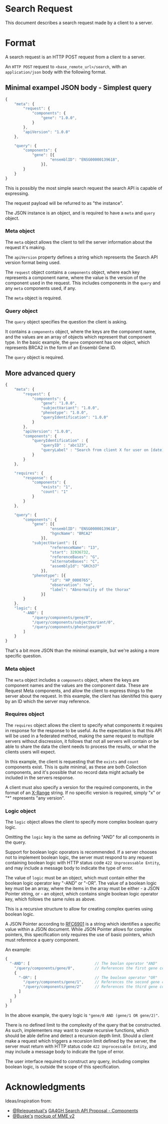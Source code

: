 # Search Request

This document describes a search request made by a client to a server.


# Format

A search request is an HTTP POST request from a client to a server.

An `HTTP POST` request to `<base_remote_url>/search`, with an `application/json` body with the following format.


## Minimal exampel JSON body - Simplest query


```javascript
{
    "meta": {
        "request": {
            "components": {
                "gene": "1.0.0",
            }
        },
        "apiVersion": "1.0.0"
    },

    "query": {
        "components": {
            "gene": [{
                    "ensemblID": "ENSG00000139618",
                }],
        }
    }
}
```

This is possibly the most simple search request the search API is capable of expressing.

The request payload will be refurred to as "the instance".


The JSON instance is an object, and is required to have a `meta` and `query` object.

### Meta object

The `meta` object allows the client to tell the server information about the request it's making.

The `apiVersion` property defines a string which represents the Search API version format being used.

The `request` object contains a `components` object, where each key represents a component name, where the value is the version of the component used in the request.
This includes components in the `query` and any `meta` components used, if any.

The `meta` object is required.

### Query object

The `query` object specifies the question the client is asking.

It contains a `components` object, where the keys are the component name, and the values are an array of objects which represent that component type.
In the basic example, the `gene` component has one object, which represents BRCA2 in the form of an Ensembl Gene ID.

The `query` object is required.

## More advanced query


```javascript
{
    "meta": {
        "request": {
            "components": {
                "gene": "1.0.0",
                "subjectVariant": "1.0.0",
                "phenotype": "1.0.0",
                "queryIdentification": "1.0.0"
            }
        },
        "apiVersion": "1.0.0",
        "components": {
            "queryIdentification" : {
                "queryID" : "abc123",
                "queryLabel" : "Search from client X for user on [date]"
            }
        }
    },

    "requires": {
        "response": {
            "components": {
                "exists": "1",
                "count": "1"
            }
        }
    },

    "query": {
        "components": {
            "gene": [{
                    "ensemblID": "ENSG00000139618",
                    "hgncName": "BRCA2"
                }],
            "subjectVariant": [{
                    "referenceName": "13",
                    "start": 32936732,
                    "referenceBases": "G",
                    "alternateBases": "C",
                    "assemblyId": "GRCh37"
                }],
            "phenotype": [{
                    "id": "HP_0000765",
                    "observation": "no",
                    "label": "Abnormality of the thorax"
                }]
        }
    },
    "logic": {
        "-AND": [
            "/query/components/gene/0",
            "/query/components/subjectVariant/0",
            "/query/components/phenotype/0"
        ]
    }
}
```

That's a bit more JSON than the minimal example, but we're asking a more specific question.

### Meta object

The `meta` object includes a `components` object, where the keys are component names and the values are the component data.
These are Request Meta components, and allow the client to express things to the server about the request.
In this example, the client has idenitifed this query by an ID which the server may reference.


### Requires object

The `requires` object allows the client to specify what components it requires in response for the response to be useful.
As the expectation is that this API will be used in a federated method, making the same request to multiple servers without discression, it follows that not all servers will contain or be able to share the data the client needs to process the results, or what the clients users will expect.

In this example, the client is requesting that the `exists` and `count` components exist. This is quite minimal, as these are both Collection components, and it's possible that no record data might actually be included in the servers response.

A client must also specify a version for the required components, in the format of an [X-Range](https://docs.npmjs.com/misc/semver#x-ranges-12x-1x-12-) string.
If no specific version is required, simply "x" or "\*" represents "any version".

### Logic object

The `logic` object allows the client to specify more complex boolean query logic.

Omitting the `logic` key is the same as defining "AND" for all components in the query.

Support for boolean logic oporators is recommended. If a server chooses not to implement boolean logic, the server must respond to any request containing boolean logic with HTTP status code `422 Unprocessable Entity`, and may include a message body to indicate the type of error.

The value of `logic` must be an object, which must contain either the boolean logic operator key "-AND" or "-OR".
The value of a boolean logic key must be an array, where the items in the array must be either
    - a JSON Pointer string, or
    - an object, which contains single boolean logic operator key, which follows the same rules as above.

This is a recursive structure to allow for creating complex queries using boolean logic.

A JSON Pointer according to [RFC6901](https://tools.ietf.org/html/rfc6901) is a string which identifies a specific value within a JSON document.
While JSON Pointer allows for complex pointers, this specification only requires the use of basic pointers, which must reference a query component.

An example:

```javascript
{
  "-AND": [                             // The boolan operator "AND"
    "/query/components/gene/0",         // References the first gene component
    {
      "-OR": [                          // The boolean operator "OR"
        "/query/components/gene/1",     // References the second gene component
        "/query/components/gene/2"      // References the third gene component
      ]
    }
  ]
}
```

In the above example, the query logic is `"gene/0 AND (gene/1 OR gene/2)"`.

There is no defined limit to the complexity of the query that be constructed.
As such, implementers may want to create recursive functions, which should be able define and detect a recursion depth limit.
Should a client make a request which triggers a recursion limit defined by the server, the server must return with HTTP status code `422 Unprocessable Entity`, and may include a message body to indicate the type of error.


The user interface required to construct any query, including complex boolean logic, is outside the scope of this specification.

# Acknowledgments

Ideas/inspiration from:
 - [@Relequestual's](https://github.com/Relequestual) [GA4GH Search API Proposal - Components](https://gist.github.com/Relequestual/65c0446944519a66f8562d02b3cb4c86) 
 - [@Buske's](https://github.com/Buske) [mockup of MME v2](https://github.com/ga4gh/mme-apis/blob/version2-mock/version2/overview.md)

